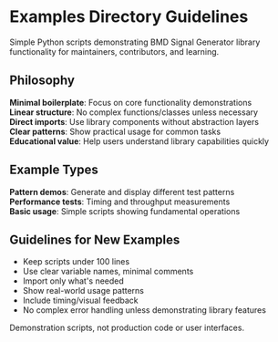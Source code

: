 # Examples Directory Guidelines

Simple Python scripts demonstrating BMD Signal Generator library functionality for maintainers, contributors, and learning.

## Philosophy

**Minimal boilerplate**: Focus on core functionality demonstrations  
**Linear structure**: No complex functions/classes unless necessary  
**Direct imports**: Use library components without abstraction layers  
**Clear patterns**: Show practical usage for common tasks  
**Educational value**: Help users understand library capabilities quickly

## Example Types

**Pattern demos**: Generate and display different test patterns  
**Performance tests**: Timing and throughput measurements  
**Basic usage**: Simple scripts showing fundamental operations

## Guidelines for New Examples

- Keep scripts under 100 lines
- Use clear variable names, minimal comments
- Import only what's needed
- Show real-world usage patterns
- Include timing/visual feedback
- No complex error handling unless demonstrating library features

Demonstration scripts, not production code or user interfaces.